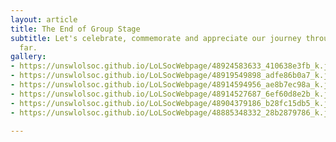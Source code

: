 ```yaml
---
layout: article
title: The End of Group Stage
subtitle: Let's celebrate, commemorate and appreciate our journey through Worlds so
  far.
gallery:
- https://unswlolsoc.github.io/LoLSocWebpage/48924583633_410638e3fb_k.jpg
- https://unswlolsoc.github.io/LoLSocWebpage/48919549898_adfe86b0a7_k.jpg
- https://unswlolsoc.github.io/LoLSocWebpage/48914594956_ae8b7ec98a_k.jpg
- https://unswlolsoc.github.io/LoLSocWebpage/48914527687_6ef60d8e2b_k.jpg
- https://unswlolsoc.github.io/LoLSocWebpage/48904379186_b28fc15db5_k.jpg
- https://unswlolsoc.github.io/LoLSocWebpage/48885348332_28b2879786_k.jpg

---
```

